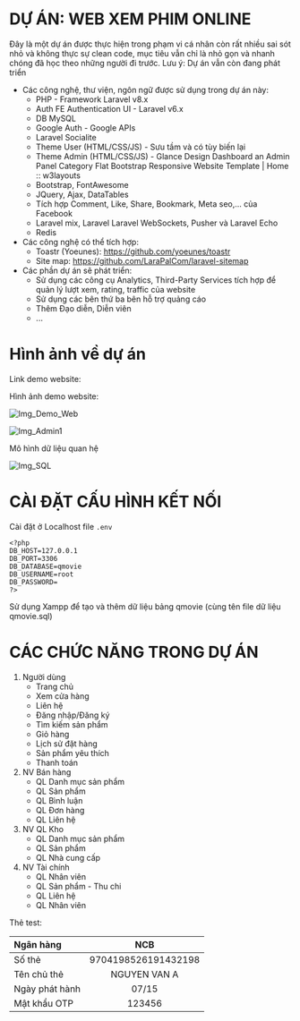 # DỰ ÁN: WEB XEM PHIM ONLINE
Đây là một dự án được thực hiện trong phạm vi cá nhân còn rất nhiều sai sót nhỏ và không thực sự clean code, mục tiêu vẫn chỉ là nhỏ gọn và nhanh chóng đã học theo những người đi trước. Lưu ý: Dự án vẫn còn đang phát triển
- Các công nghệ, thư viện, ngôn ngữ được sử dụng trong dự án này:
    + PHP - Framework Laravel v8.x
    + Auth FE Authentication UI - Laravel v6.x
	+ DB MySQL
    + Google Auth - Google APIs
    + Laravel Socialite
    + Theme User (HTML/CSS/JS) - Sưu tầm và có tùy biến lại
    + Theme Admin (HTML/CSS/JS) - Glance Design Dashboard an Admin Panel Category Flat Bootstrap Responsive
      Website Template | Home :: w3layouts
    + Bootstrap, FontAwesome
    + JQuery, Ajax, DataTables
    + Tích hợp Comment, Like, Share, Bookmark, Meta seo,... của Facebook
    + Laravel mix, Laravel Laravel WebSockets, Pusher và Laravel Echo
    + Redis
- Các công nghệ có thể tích hợp:
    + Toastr (Yoeunes): https://github.com/yoeunes/toastr
    + Site map: https://github.com/LaraPalCom/laravel-sitemap
- Các phần dự án sẽ phát triển:
    + Sử dụng các công cụ Analytics, Third-Party Services tích hợp để quản lý lượt xem, rating, traffic của website
    + Sử dụng các bên thứ ba bên hỗ trợ quảng cáo
    + Thêm Đạo diễn, Diễn viên
    + ...
# Hình ảnh về dự án
Link demo website:

Hình ảnh demo website:

![Img_Demo_Web](https://user-images.githubusercontent.com/132061931/261525668-e7fa38cb-8ce8-47ab-af66-090226b41d1c.png)

![Img_Admin1](https://user-images.githubusercontent.com/132061931/261525408-84d04690-c100-4848-a201-a620cb1c00b4.png)

Mô hình dữ liệu quan hệ

![Img_SQL](https://user-images.githubusercontent.com/132061931/243055036-c7891f06-a01c-44af-a4df-f365f6de8527.png)

# CÀI ĐẶT CẤU HÌNH KẾT NỐI
Cài đặt ở Localhost file ```.env```
```
<?php
DB_HOST=127.0.0.1
DB_PORT=3306
DB_DATABASE=qmovie
DB_USERNAME=root
DB_PASSWORD=
?>
```
Sử dụng Xampp để tạo và thêm dữ liệu bảng qmovie (cùng tên file  dữ liệu qmovie.sql)

# CÁC CHỨC NĂNG TRONG DỰ ÁN
1. Người dùng
    - Trang chủ
    - Xem cửa hàng
    - Liên hệ
    - Đăng nhập/Đăng ký
    - Tìm kiếm sản phẩm
    - Giỏ hàng
    - Lịch sử đặt hàng
    - Sản phẩm yêu thích
    - Thanh toán
2. NV Bán hàng
    - QL Danh mục sản phẩm
    - QL Sản phẩm
    - QL Bình luận
    - QL Đơn hàng
    - QL Liên hệ
3. NV QL Kho
    - QL Danh mục sản phẩm
    - QL Sản phẩm
    - QL Nhà cung cấp
4. NV Tài chính
    - QL Nhân viên
    - QL Sản phẩm - Thu chi
    - QL Liên hệ
    - QL Nhân viên
    
Thẻ test:

| Ngân hàng     |                 NCB|
| :------------ |:------------------:|
| Số thẻ        | 9704198526191432198|
| Tên chủ thẻ   | NGUYEN VAN A       |
| Ngày phát hành| 07/15              |
| Mật khẩu OTP  | 123456             |